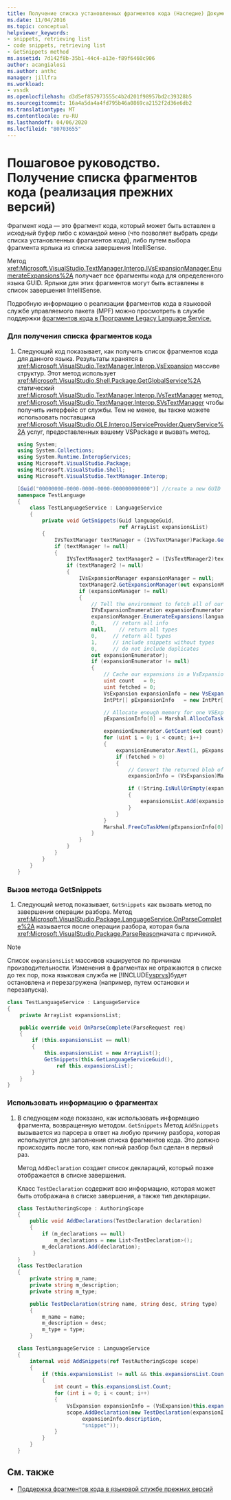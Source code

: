 ```yaml
---
title: Получение списка установленных фрагментов кода (Наследие) Документы Майкрософт
ms.date: 11/04/2016
ms.topic: conceptual
helpviewer_keywords:
- snippets, retrieving list
- code snippets, retrieving list
- GetSnippets method
ms.assetid: 7d142f8b-35b1-44c4-a13e-f89f6460c906
author: acangialosi
ms.author: anthc
manager: jillfra
ms.workload:
- vssdk
ms.openlocfilehash: d3d5ef857973555c4b2d201f98957bd2c39328b5
ms.sourcegitcommit: 16a4a5da4a4fd795b46a0869ca2152f2d36e6db2
ms.translationtype: MT
ms.contentlocale: ru-RU
ms.lasthandoff: 04/06/2020
ms.locfileid: "80703655"
---
```

# <a name="walkthrough-getting-a-list-of-installed-code-snippets-legacy-implementation"></a>Пошаговое руководство. Получение списка фрагментов кода (реализация прежних версий)
Фрагмент кода — это фрагмент кода, который может быть вставлен в исходный буфер либо с командой меню (что позволяет выбрать среди списка установленных фрагментов кода), либо путем выбора фрагмента ярлыка из списка завершения IntelliSense.

 Метод <xref:Microsoft.VisualStudio.TextManager.Interop.IVsExpansionManager.EnumerateExpansions%2A> получает все фрагменты кода для определенного языка GUID. Ярлыки для этих фрагментов могут быть вставлены в список завершения IntelliSense.

 Подробную информацию о реализации фрагментов кода в языковой службе управляемого пакета (MPF) можно просмотреть в службе поддержки [фрагментов кода в Программе Legacy Language Service.](../../extensibility/internals/support-for-code-snippets-in-a-legacy-language-service.md)

### <a name="to-retrieve-a-list-of-code-snippets"></a>Для получения списка фрагментов кода

1. Следующий код показывает, как получить список фрагментов кода для данного языка. Результаты хранятся в <xref:Microsoft.VisualStudio.TextManager.Interop.VsExpansion> массиве структур. Этот метод использует <xref:Microsoft.VisualStudio.Shell.Package.GetGlobalService%2A> статический <xref:Microsoft.VisualStudio.TextManager.Interop.IVsTextManager> метод, <xref:Microsoft.VisualStudio.TextManager.Interop.SVsTextManager> чтобы получить интерфейс от службы. Тем не менее, вы также можете использовать поставщика <xref:Microsoft.VisualStudio.OLE.Interop.IServiceProvider.QueryService%2A> услуг, предоставленных вашему VSPackage и вызвать метод.

    ```csharp
    using System;
    using System.Collections;
    using System.Runtime.InteropServices;
    using Microsoft.VisualStudio.Package;
    using Microsoft.VisualStudio.Shell;
    using Microsoft.VisualStudio.TextManager.Interop;

    [Guid("00000000-0000-0000-0000-000000000000")] //create a new GUID for the language service
    namespace TestLanguage
    {
        class TestLanguageService : LanguageService
        {
            private void GetSnippets(Guid languageGuid,
                                     ref ArrayList expansionsList)
            {
                IVsTextManager textManager = (IVsTextManager)Package.GetGlobalService(typeof(SVsTextManager));
                if (textManager != null)
                {
                    IVsTextManager2 textManager2 = (IVsTextManager2)textManager;
                    if (textManager2 != null)
                    {
                        IVsExpansionManager expansionManager = null;
                        textManager2.GetExpansionManager(out expansionManager);
                        if (expansionManager != null)
                        {
                            // Tell the environment to fetch all of our snippets.
                            IVsExpansionEnumeration expansionEnumerator = null;
                            expansionManager.EnumerateExpansions(languageGuid,
                            0,     // return all info
                            null,    // return all types
                            0,     // return all types
                            1,     // include snippets without types
                            0,     // do not include duplicates
                            out expansionEnumerator);
                            if (expansionEnumerator != null)
                            {
                                // Cache our expansions in a VsExpansion array
                                uint count   = 0;
                                uint fetched = 0;
                                VsExpansion expansionInfo = new VsExpansion();
                                IntPtr[] pExpansionInfo   = new IntPtr[1];

                                // Allocate enough memory for one VSExpansion structure. This memory is filled in by the Next method.
                                pExpansionInfo[0] = Marshal.AllocCoTaskMem(Marshal.SizeOf(expansionInfo));

                                expansionEnumerator.GetCount(out count);
                                for (uint i = 0; i < count; i++)
                                {
                                    expansionEnumerator.Next(1, pExpansionInfo, out fetched);
                                    if (fetched > 0)
                                    {
                                        // Convert the returned blob of data into a structure that can be read in managed code.
                                        expansionInfo = (VsExpansion)Marshal.PtrToStructure(pExpansionInfo[0], typeof(VsExpansion));

                                        if (!String.IsNullOrEmpty(expansionInfo.shortcut))
                                        {
                                            expansionsList.Add(expansionInfo);
                                        }
                                    }
                                }
                                Marshal.FreeCoTaskMem(pExpansionInfo[0]);
                            }
                        }
                    }
                }
            }
        }
    }
    ```

### <a name="to-call-the-getsnippets-method"></a>Вызов метода GetSnippets

1. Следующий метод показывает, `GetSnippets` как вызвать метод по завершении операции разбора. Метод <xref:Microsoft.VisualStudio.Package.LanguageService.OnParseComplete%2A> называется после операции разбора, которая была <xref:Microsoft.VisualStudio.Package.ParseReason>начата с причиной.

> [!NOTE]
> Список `expansionsList` массивов кэшируется по причинам производительности. Изменения в фрагментах не отражаются в списке до тех пор, пока языковая служба не [!INCLUDE[vsprvs](../../code-quality/includes/vsprvs_md.md)]будет остановлена и перезагружена (например, путем остановки и перезапуска).

```csharp
class TestLanguageService : LanguageService
{
    private ArrayList expansionsList;

    public override void OnParseComplete(ParseRequest req)
    {
        if (this.expansionsList == null)
        {
            this.expansionsList = new ArrayList();
            GetSnippets(this.GetLanguageServiceGuid(),
                ref this.expansionsList);
        }
    }
}
```

### <a name="to-use-the-snippet-information"></a>Использовать информацию о фрагментах

1. В следующем коде показано, как использовать информацию фрагмента, возвращенную методом. `GetSnippets` Метод `AddSnippets` вызывается из парсера в ответ на любую причину разбора, которая используется для заполнения списка фрагментов кода. Это должно происходить после того, как полный разбор был сделан в первый раз.

     Метод `AddDeclaration` создает список деклараций, который позже отображается в списке завершения.

     Класс `TestDeclaration` содержит всю информацию, которая может быть отображана в списке завершения, а также тип декларации.

    ```csharp
    class TestAuthoringScope : AuthoringScope
    {
        public void AddDeclarations(TestDeclaration declaration)
        {
            if (m_declarations == null)
                m_declarations = new List<TestDeclaration>();
            m_declarations.Add(declaration);
         }
    }
    class TestDeclaration
    {
        private string m_name;
        private string m_description;
        private string m_type;

        public TestDeclaration(string name, string desc, string type)
        {
            m_name = name;
            m_description = desc;
            m_type = type;
        }

    class TestLanguageService : LanguageService
    {
        internal void AddSnippets(ref TestAuthoringScope scope)
        {
            if (this.expansionsList != null && this.expansionsList.Count > 0)
            {
                int count = this.expansionsList.Count;
                for (int i = 0; i < count; i++)
                {
                    VsExpansion expansionInfo = (VsExpansion)this.expansionsList[i];
                    scope.AddDeclaration(new TestDeclaration(expansionInfo.title,
                         expansionInfo.description,
                         "snippet"));
                }
            }
        }
    }

    ```

## <a name="see-also"></a>См. также
- [Поддержка фрагментов кода в языковой службе прежних версий](../../extensibility/internals/support-for-code-snippets-in-a-legacy-language-service.md)
